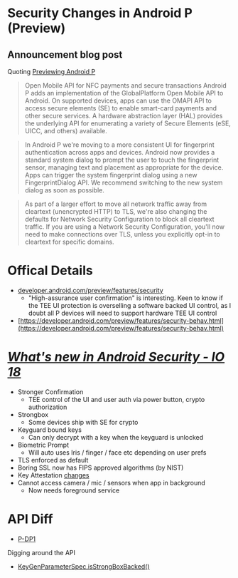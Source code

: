 # Security Changes in Android P (Preview)

## Announcement blog post

Quoting [Previewing Android P](https://android-developers.googleblog.com/2018/03/previewing-android-p.html)

> Open Mobile API for NFC payments and secure transactions
> Android P adds an implementation of the GlobalPlatform Open Mobile API to Android. On supported devices, apps can use the OMAPI API to access secure elements (SE) to enable smart-card payments and other secure services. A hardware abstraction layer (HAL) provides the underlying API for enumerating a variety of Secure Elements (eSE, UICC, and others) available.

> In Android P we're moving to a more consistent UI for fingerprint authentication across apps and devices. Android now provides a standard system dialog to prompt the user to touch the fingerprint sensor, managing text and placement as appropriate for the device. Apps can trigger the system fingerprint dialog using a new FingerprintDialog API. We recommend switching to the new system dialog as soon as possible.

> As part of a larger effort to move all network traffic away from cleartext (unencrypted HTTP) to TLS, we're also changing the defaults for Network Security Configuration to block all cleartext traffic. If you are using a Network Security Configuration, you'll now need to make connections over TLS, unless you explicitly opt-in to cleartext for specific domains.

# Offical Details

- [developer.android.com/preview/features/security](https://developer.android.com/preview/features/security.html#hardware-security-module)
  - "High-assurance user confirmation" is interesting. Keen to know if the TEE UI protection is overselling a software backed UI control, as I doubt all P devices will need to support hardware TEE UI control
- [https://developer.android.com/preview/features/security-behav.html](https://developer.android.com/preview/features/security-behav.html)

# [_What's new in Android Security - IO 18_](https://youtu.be/r54roADX2MI)
  - Stronger Confirmation
    - TEE control of the UI and user auth via power button, crypto authorization
  - Strongbox 
    - Some devices ship with SE for crypto
  - Keyguard bound keys
    - Can only decrypt with a key when the keyguard is unlocked
  - Biometric Prompt
    - Will auto uses Iris / finger / face etc depending on user prefs
  - TLS enforced as default
  - Boring SSL now has FIPS approved algorithms (by NIST)
  - Key Attestation [changes](https://github.com/doridori/Android-Security-Reference/blob/master/framework/key_attestation.md)
  - Cannot access camera / mic / sensors when app in background
    - Now needs foreground service

# API Diff

- [P-DP1](https://developer.android.com/sdk/api_diff/p-dp1/changes.html)

Digging around the API

- [KeyGenParameterSpec.isStrongBoxBacked()](https://developer.android.com/reference/android/security/keystore/KeyGenParameterSpec.html#isStrongBoxBacked())
